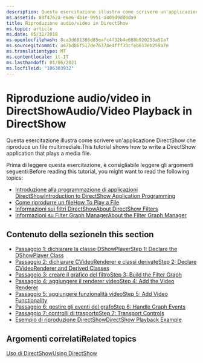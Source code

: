```yaml
---
description: Questa esercitazione illustra come scrivere un'applicazione DirectShow che riproduce un file multimediale.
ms.assetid: 88f4762a-e6e6-4b1e-9951-a409d9d80da9
title: Riproduzione audio/video in DirectShow
ms.topic: article
ms.date: 05/31/2018
ms.openlocfilehash: 8ca3d681386d85eafc4f32b4e688b920253a51a7
ms.sourcegitcommit: a47bd86f517de76374e4fff33cfeb613eb259a7e
ms.translationtype: MT
ms.contentlocale: it-IT
ms.lasthandoff: 01/06/2021
ms.locfileid: "106303932"
---
```

# <a name="audiovideo-playback-in-directshow"></a><span data-ttu-id="4cc2e-103">Riproduzione audio/video in DirectShow</span><span class="sxs-lookup"><span data-stu-id="4cc2e-103">Audio/Video Playback in DirectShow</span></span>

<span data-ttu-id="4cc2e-104">Questa esercitazione illustra come scrivere un'applicazione DirectShow che riproduce un file multimediale.</span><span class="sxs-lookup"><span data-stu-id="4cc2e-104">This tutorial shows how to write a DirectShow application that plays a media file.</span></span>

<span data-ttu-id="4cc2e-105">Prima di leggere questa esercitazione, è consigliabile leggere gli argomenti seguenti:</span><span class="sxs-lookup"><span data-stu-id="4cc2e-105">Before reading this tutorial, you might want to read the following topics:</span></span>

-   [<span data-ttu-id="4cc2e-106">Introduzione alla programmazione di applicazioni DirectShow</span><span class="sxs-lookup"><span data-stu-id="4cc2e-106">Introduction to DirectShow Application Programming</span></span>](introduction-to-directshow-application-programming.md)
-   [<span data-ttu-id="4cc2e-107">Come riprodurre un file</span><span class="sxs-lookup"><span data-stu-id="4cc2e-107">How To Play a File</span></span>](how-to-play-a-file.md)
-   [<span data-ttu-id="4cc2e-108">Informazioni sui filtri DirectShow</span><span class="sxs-lookup"><span data-stu-id="4cc2e-108">About DirectShow Filters</span></span>](about-directshow-filters.md)
-   [<span data-ttu-id="4cc2e-109">Informazioni su Filter Graph Manager</span><span class="sxs-lookup"><span data-stu-id="4cc2e-109">About the Filter Graph Manager</span></span>](about-the-filter-graph-manager.md)

## <a name="in-this-section"></a><span data-ttu-id="4cc2e-110">Contenuto della sezione</span><span class="sxs-lookup"><span data-stu-id="4cc2e-110">In this section</span></span>

-   [<span data-ttu-id="4cc2e-111">Passaggio 1: dichiarare la classe DShowPlayer</span><span class="sxs-lookup"><span data-stu-id="4cc2e-111">Step 1: Declare the DShowPlayer Class</span></span>](step-1--declare-the-dshowplayer-class.md)
-   [<span data-ttu-id="4cc2e-112">Passaggio 2: dichiarare CVideoRenderer e classi derivate</span><span class="sxs-lookup"><span data-stu-id="4cc2e-112">Step 2: Declare CVideoRenderer and Derived Classes</span></span>](step-2--declare-cvideorenderer-and-derived-classes.md)
-   [<span data-ttu-id="4cc2e-113">Passaggio 3: creare il grafico del filtro</span><span class="sxs-lookup"><span data-stu-id="4cc2e-113">Step 3: Build the Filter Graph</span></span>](step-3--build-the-filter-graph.md)
-   [<span data-ttu-id="4cc2e-114">Passaggio 4: aggiungere il renderer video</span><span class="sxs-lookup"><span data-stu-id="4cc2e-114">Step 4: Add the Video Renderer</span></span>](step-4--add-the-video-renderer.md)
-   [<span data-ttu-id="4cc2e-115">Passaggio 5: aggiungere funzionalità video</span><span class="sxs-lookup"><span data-stu-id="4cc2e-115">Step 5: Add Video Functionality</span></span>](step-5--add-video-functionality.md)
-   [<span data-ttu-id="4cc2e-116">Passaggio 6: gestire gli eventi del grafo</span><span class="sxs-lookup"><span data-stu-id="4cc2e-116">Step 6: Handle Graph Events</span></span>](step-6--handle-graph-events.md)
-   [<span data-ttu-id="4cc2e-117">Passaggio 7: controlli di trasporto</span><span class="sxs-lookup"><span data-stu-id="4cc2e-117">Step 7: Transport Controls</span></span>](step-7--transport-controls.md)
-   [<span data-ttu-id="4cc2e-118">Esempio di riproduzione DirectShow</span><span class="sxs-lookup"><span data-stu-id="4cc2e-118">DirectShow Playback Example</span></span>](directshow-playback-example.md)

## <a name="related-topics"></a><span data-ttu-id="4cc2e-119">Argomenti correlati</span><span class="sxs-lookup"><span data-stu-id="4cc2e-119">Related topics</span></span>

<dl> <dt>

[<span data-ttu-id="4cc2e-120">Uso di DirectShow</span><span class="sxs-lookup"><span data-stu-id="4cc2e-120">Using DirectShow</span></span>](using-directshow.md)
</dt> </dl>

 

 



